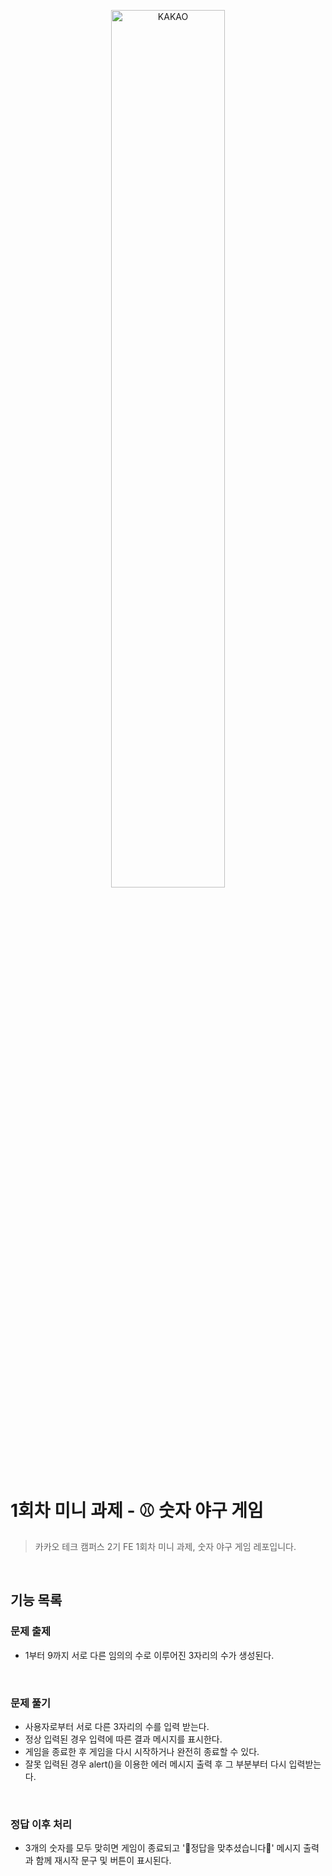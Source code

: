 
<p align="center">
<img src="https://github.com/00306/Kakao_Tech_Campus_First_Assignment/assets/114010099/ce1c5cfd-d955-47fb-84ef-8bf813890624" style="width: 60%" alt="KAKAO"/>
</p>

# 1회차 미니 과제 - ⚾️ 숫자 야구 게임

> 카카오 테크 캠퍼스 2기 FE 1회차 미니 과제, 숫자 야구 게임 레포입니다.

<br>


## 기능 목록
### 문제 출제
* 1부터 9까지 서로 다른 임의의 수로 이루어진 3자리의 수가 생성된다.

<br>

### 문제 풀기
* 사용자로부터 서로 다른 3자리의 수를 입력 받는다.
* 정상 입력된 경우 입력에 따른 결과 메시지를 표시한다.
* 게임을 종료한 후 게임을 다시 시작하거나 완전히 종료할 수 있다.
* 잘못 입력된 경우 alert()을 이용한 에러 메시지 출력 후 그 부분부터 다시 입력받는다.

<br>

### 정답 이후 처리
* 3개의 숫자를 모두 맞히면 게임이 종료되고 '🎉정답을 맞추셨습니다🎉' 메시지 출력과 함께 재시작 문구 및 버튼이 표시된다.

<br>
